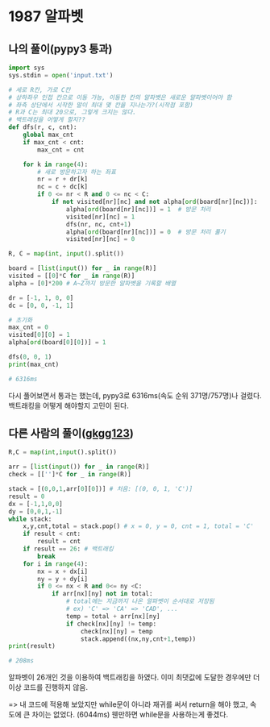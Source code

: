 # 1987 알파벳



## 나의 풀이(pypy3 통과)

```python
import sys
sys.stdin = open('input.txt')

# 세로 R칸, 가로 C칸
# 상하좌우 인접 칸으로 이동 가능, 이동한 칸의 알파벳은 새로운 알파벳이어야 함
# 좌측 상단에서 시작한 말이 최대 몇 칸을 지나는가?(시작점 포함)
# R과 C는 최대 20으로, 그렇게 크지는 않다.
# 백트래킹을 어떻게 할지??
def dfs(r, c, cnt):
    global max_cnt
    if max_cnt < cnt:
        max_cnt = cnt

    for k in range(4):
        # 새로 방문하고자 하는 좌표
        nr = r + dr[k]
        nc = c + dc[k]
        if 0 <= nr < R and 0 <= nc < C:
            if not visited[nr][nc] and not alpha[ord(board[nr][nc])]:
                alpha[ord(board[nr][nc])] = 1  # 방문 처리
                visited[nr][nc] = 1
                dfs(nr, nc, cnt+1)
                alpha[ord(board[nr][nc])] = 0  # 방문 처리 풀기
                visited[nr][nc] = 0

R, C = map(int, input().split())

board = [list(input()) for _ in range(R)]
visited = [[0]*C for _ in range(R)]
alpha = [0]*200 # A~Z까지 방문한 알파벳을 기록할 배열

dr = [-1, 1, 0, 0]
dc = [0, 0, -1, 1]

# 초기화
max_cnt = 0
visited[0][0] = 1
alpha[ord(board[0][0])] = 1

dfs(0, 0, 1)
print(max_cnt)

# 6316ms
```

다시 풀어보면서 통과는 했는데, pypy3로 6316ms(속도 순위 371명/757명)나 걸렸다. 백트래킹을 어떻게 해야할지 고민이 된다.



## 다른 사람의 풀이([gkgg123](https://www.acmicpc.net/user/gkgg123))

```python
R,C = map(int,input().split())

arr = [list(input()) for _ in range(R)]
check = [['']*C for _ in range(R)]

stack = [(0,0,1,arr[0][0])] # 처음: [(0, 0, 1, 'C')]
result = 0
dx = [-1,1,0,0]
dy = [0,0,1,-1]
while stack:
    x,y,cnt,total = stack.pop() # x = 0, y = 0, cnt = 1, total = 'C'
    if result < cnt:
        result = cnt
    if result == 26: # 백트래킹
        break
    for i in range(4):
        nx = x + dx[i]
        ny = y + dy[i]
        if 0 <= nx < R and 0<= ny <C:
            if arr[nx][ny] not in total:
                # total에는 지금까지 나온 알파벳이 순서대로 저장됨
                # ex) 'C' => 'CA' => 'CAD', ...
                temp = total + arr[nx][ny]
                if check[nx][ny] != temp:
                    check[nx][ny] = temp
                    stack.append((nx,ny,cnt+1,temp))
print(result)

# 208ms
```



알파벳이 26개인 것을 이용하여 백트래킹을 하였다. 이미 최댓값에 도달한 경우에만 더 이상 코드를 진행하지 않음.

=> 내 코드에 적용해 보았지만 while문이 아니라 재귀를 써서 return을 해야 했고, 속도에 큰 차이는 없었다. (6044ms) 웬만하면 while문을 사용하는게 좋겠다.

